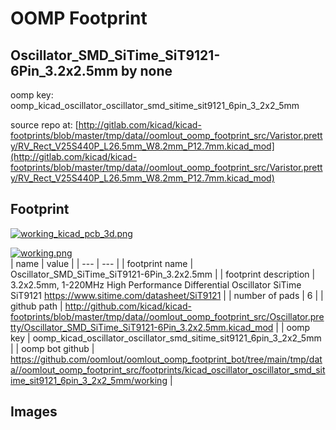 # OOMP Footprint  
## Oscillator_SMD_SiTime_SiT9121-6Pin_3.2x2.5mm  by none  
  
oomp key: oomp_kicad_oscillator_oscillator_smd_sitime_sit9121_6pin_3_2x2_5mm  
  
source repo at: [http://gitlab.com/kicad/kicad-footprints/blob/master/tmp/data//oomlout_oomp_footprint_src/Varistor.pretty/RV_Rect_V25S440P_L26.5mm_W8.2mm_P12.7mm.kicad_mod](http://gitlab.com/kicad/kicad-footprints/blob/master/tmp/data//oomlout_oomp_footprint_src/Varistor.pretty/RV_Rect_V25S440P_L26.5mm_W8.2mm_P12.7mm.kicad_mod)  
## Footprint  
  
[![working_kicad_pcb_3d.png](working_kicad_pcb_3d_600.png)](working_kicad_pcb_3d.png)  
  
[![working.png](working_600.png)](working.png)  
| name | value | 
| --- | --- | 
| footprint name | Oscillator_SMD_SiTime_SiT9121-6Pin_3.2x2.5mm | 
| footprint description | 3.2x2.5mm, 1-220MHz High Performance Differential Oscillator SiTime SiT9121 https://www.sitime.com/datasheet/SiT9121 | 
| number of pads | 6 | 
| github path | http://github.com/kicad/kicad-footprints/blob/master/tmp/data//oomlout_oomp_footprint_src/Oscillator.pretty/Oscillator_SMD_SiTime_SiT9121-6Pin_3.2x2.5mm.kicad_mod | 
| oomp key | oomp_kicad_oscillator_oscillator_smd_sitime_sit9121_6pin_3_2x2_5mm | 
| oomp bot github | https://github.com/oomlout/oomlout_oomp_footprint_bot/tree/main/tmp/data//oomlout_oomp_footprint_src/footprints/kicad_oscillator_oscillator_smd_sitime_sit9121_6pin_3_2x2_5mm/working | 
## Images  
